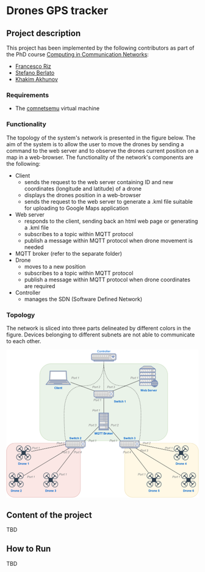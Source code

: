 # Drones GPS tracker

## Project description

This project has been implemented by the following contributors as part of the PhD course [Computing in Communication Networks](https://ict.unitn.it/node/889):

* [Francesco Riz](https://webapps.unitn.it/du/it/Persona/PER0185299)
* [Stefano Berlato](https://www.dibris.unige.it/berlato-stefano)
* [Khakim Akhunov](https://webapps.unitn.it/du/en/Persona/PER0230856/Didattica)

### Requirements

* The [comnetsemu](https://git.comnets.net/public-repo/comnetsemu) virtual machine

### Functionality

The topology of the system's network is presented in the figure below. The aim of the system is to allow the user to move the drones by sending a command to the web server and to observe the drones current position on a map in a web-browser. The functionality of the network's components are the following:

* Client 
  - sends the request to the web server containing ID and new coordinates (longitude and latitude) of a drone
  - displays the drones position in a web-browser
  - sends the request to the web server to generate a .kml file suitable for uploading to Google Maps application
* Web server
  - responds to the client, sending back an html web page or generating a .kml file
  - subscribes to a topic within MQTT protocol
  - publish a message within MQTT protocol when drone movement is needed
* MQTT broker (refer to the separate folder)
* Drone
  - moves to a new position
  - subscribes to a topic within MQTT protocol
  - publish a message within MQTT protocol when drone coordinates are required
* Controller
  - manages the SDN (Software Defined Network)

### Topology

The network is sliced into three parts delineated by different colors in the figure. Devices belonging to different subnets are not able to communicate to each other.

![](topology.png)

## Content of the project

TBD

## How to Run

TBD
